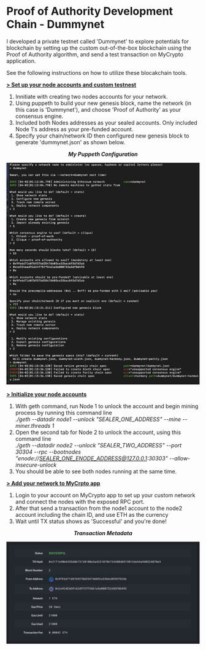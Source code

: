 # Proof of Authority Development Chain - Dummynet

I developed a private testnet called 'Dummynet' to explore potentials for blockchain by setting up the custom out-of-the-box blockchain using the Proof of Authority algorithm, and send a test transaction on MyCrypto application. 

See the following instructions on how to utilize these blocakchain tools.

**<ins>> Set up your node accounts and custom testnest<ins>**

1. Innitiate with creating two nodes accounts for your network.
2. Using puppeth to build your new genesis block, name the network (in this case is 'Dummynet'), and choose 'Proof of Authority' as your consensus engine.
3. Included both Nodes addresses as your sealed accounts. Only included Node 1's address as your pre-funded account. 
4. Specify your chain/network ID then configured new genesis block to generate 'dummynet.json' as shown below.

***<p align="center">My Puppeth Configuration</p>***
<p align="center">
<img src="https://github.com/padthai-sketch/Dummynet-Blockchain/blob/main/Screenshots/Puppeth_Configuration.png" alt="Puppeth_Configuration" width="800"/>
</p>

**<ins>> Initialize your node accounts<ins>**

1. With geth command, run Node 1 to unlock the account and begin mining process by running this command line<br> 
   *./geth --datadir node1 --unlock "SEALER_ONE_ADDRESS" --mine --miner.threads 1*
2. Open the second tab for Node 2 to unlock the account, using this command line<br> 
   *./geth --datadir node2 --unlock "SEALER_TWO_ADDRESS" --port 30304 --rpc --bootnodes "enode://SEALER_ONE_ENODE_ADDRESS@127.0.0.1:30303" --allow-insecure-unlock*
3. You should be able to see both nodes running at the same time. 

**<ins>> Add your network to MyCrpto app<ins>**

1. Login to your account on MyCrypto app to set up your custom network and connect the nodes with the exposed RPC port. 
2. After that send a transaction from the node1 account to the node2 account including the chain ID, and use ETH as the currency
3. Wait until TX status shows as 'Successful' and you're done!

***<p align="center">Transaction Metadata</p>***
<p align="center">
<img src="https://github.com/padthai-sketch/Dummynet-Blockchain/blob/main/Screenshots/TX_Status_successful.png" alt="TX_Status_successful" width="800"/>
</p>
